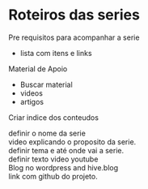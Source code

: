 # Roteiros das series

Pre requisitos para acompanhar a serie
- lista com itens e links

Material de Apoio
- Buscar material 
- videos
- artigos

Criar indice dos conteudos

definir o nome da serie  
video explicando o proposito da serie.  
definir tema e até onde vai a serie.  
definir texto video youtube    
Blog no wordpress and hive.blog   
link com github do projeto.
